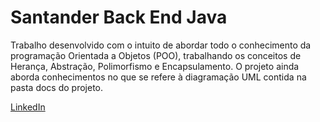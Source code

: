 # Santander Back End Java  
Trabalho desenvolvido com o intuito de abordar todo o conhecimento da programação Orientada a Objetos (POO), trabalhando os conceitos de Herança, Abstração, Polimorfismo e Encapsulamento. O projeto ainda aborda conhecimentos no que se refere à diagramação UML contida na pasta docs do projeto.  

[LinkedIn](https://www.linkedin.com/in/adonis-pantoja-232662239/)
